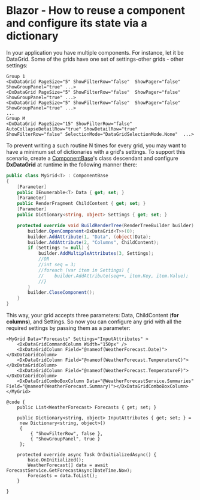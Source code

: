 # Blazor - How to reuse a component and configure its state via a dictionary

In your application you have multiple components. For instance, let it be DataGrid. Some of the grids have one set of settings-other grids - other settings:

```razor
Group 1
<DxDataGrid PageSize="5" ShowFilterRow="false"  ShowPager="false" ShowGroupPanel="true" ...>
<DxDataGrid PageSize="5" ShowFilterRow="false"  ShowPager="false" ShowGroupPanel="true" ...>
<DxDataGrid PageSize="5" ShowFilterRow="false"  ShowPager="false" ShowGroupPanel="true" ...>
...
Group M
<DxDataGrid PageSize="15" ShowFilterRow="false"  AutoCollapseDetailRow="true" ShowDetailRow="true" ShowFilterRow="false" SelectionMode="DataGridSelectionMode.None"  ...>
```

To prevent writing a such routine N times for every grid, you may want to have a minimum set of dictionaries with a grid's settings. To support this scenario, create a [ComponentBase](https://docs.microsoft.com/en-us/dotnet/api/microsoft.aspnetcore.components.componentbase?view=aspnetcore-3.1)'s class descendant and configure **DxDataGrid** at runtime in the following manner there:

```cs
public class MyGrid<T> : ComponentBase
{
    [Parameter]
    public IEnumerable<T> Data { get; set; }
    [Parameter]
    public RenderFragment ChildContent { get; set; }
    [Parameter]
    public Dictionary<string, object> Settings { get; set; }

    protected override void BuildRenderTree(RenderTreeBuilder builder) {
        builder.OpenComponent<DxDataGrid<T>>(0);
        builder.AddAttribute(1, "Data", (object)Data);
        builder.AddAttribute(2, "Columns", ChildContent);
        if (Settings != null) {
            builder.AddMultipleAttributes(3, Settings);
            //OR
            //int seq = 3;
            //foreach (var item in Settings) {
            //    builder.AddAttribute(seq++, item.Key, item.Value);
            //}
        }
        builder.CloseComponent();
    }
}
```

This way, your grid accepts three parameters: Data, ChildContent (**for columns**), and Settings. So now you can configure any grid with all the required settings by passing them as a parameter:

```razor
<MyGrid Data="Forecasts" Settings="InputAttributes" >
    <DxDataGridCommandColumn Width="150px" />
    <DxDataGridColumn Field="@nameof(WeatherForecast.Date)"></DxDataGridColumn>
    <DxDataGridColumn Field="@nameof(WeatherForecast.TemperatureC)"></DxDataGridColumn>
    <DxDataGridColumn Field="@nameof(WeatherForecast.TemperatureF)"></DxDataGridColumn>
    <DxDataGridComboBoxColumn Data="@WeatherForecastService.Summaries" Field="@nameof(WeatherForecast.Summary)"></DxDataGridComboBoxColumn>
</MyGrid>

@code {
    public List<WeatherForecast> Forecasts { get; set; }

    public Dictionary<string, object> InputAttributes { get; set; } =
     new Dictionary<string, object>()
     {
         { "ShowFilterRow", false },
         { "ShowGroupPanel", true }
     };

    protected override async Task OnInitializedAsync() {
        base.OnInitialized();
        WeatherForecast[] data = await ForecastService.GetForecastAsync(DateTime.Now);
        Forecasts = data.ToList();
    }

}
```
